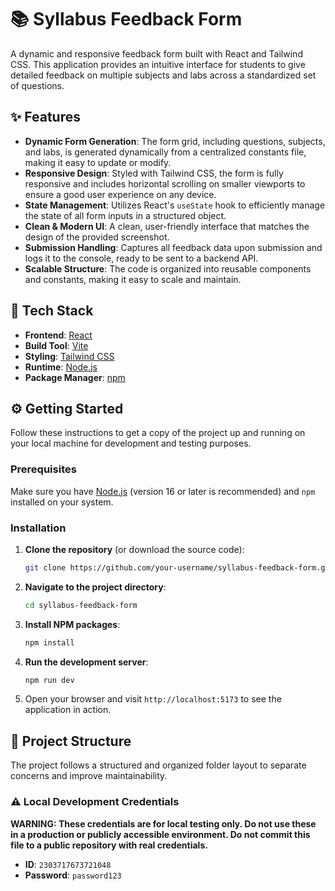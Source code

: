 # 📚 Syllabus Feedback Form

A dynamic and responsive feedback form built with React and Tailwind CSS. This application provides an intuitive interface for students to give detailed feedback on multiple subjects and labs across a standardized set of questions.



## ✨ Features

- **Dynamic Form Generation**: The form grid, including questions, subjects, and labs, is generated dynamically from a centralized constants file, making it easy to update or modify.
- **Responsive Design**: Styled with Tailwind CSS, the form is fully responsive and includes horizontal scrolling on smaller viewports to ensure a good user experience on any device.
- **State Management**: Utilizes React's `useState` hook to efficiently manage the state of all form inputs in a structured object.
- **Clean & Modern UI**: A clean, user-friendly interface that matches the design of the provided screenshot.
- **Submission Handling**: Captures all feedback data upon submission and logs it to the console, ready to be sent to a backend API.
- **Scalable Structure**: The code is organized into reusable components and constants, making it easy to scale and maintain.

## 🚀 Tech Stack

- **Frontend**: [React](https://reactjs.org/)
- **Build Tool**: [Vite](https://vitejs.dev/)
- **Styling**: [Tailwind CSS](https://tailwindcss.com/)
- **Runtime**: [Node.js](https://nodejs.org/)
- **Package Manager**: [npm](https://www.npmjs.com/)

## ⚙️ Getting Started

Follow these instructions to get a copy of the project up and running on your local machine for development and testing purposes.

### Prerequisites

Make sure you have [Node.js](https://nodejs.org/) (version 16 or later is recommended) and `npm` installed on your system.

### Installation

1.  **Clone the repository** (or download the source code):
    ```sh
    git clone https://github.com/your-username/syllabus-feedback-form.git
    ```

2.  **Navigate to the project directory**:
    ```sh
    cd syllabus-feedback-form
    ```

3.  **Install NPM packages**:
    ```sh
    npm install
    ```

4.  **Run the development server**:
    ```sh
    npm run dev
    ```

5.  Open your browser and visit `http://localhost:5173` to see the application in action.

## 📁 Project Structure

The project follows a structured and organized folder layout to separate concerns and improve maintainability.


### ⚠️ Local Development Credentials

**WARNING: These credentials are for local testing only. Do not use these in a production or publicly accessible environment. Do not commit this file to a public repository with real credentials.**

-   **ID**: `2303717673721048`
-   **Password**: `password123`